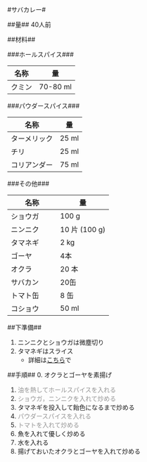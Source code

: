 #サバカレー#

##量##
40人前

##材料##

###ホールスパイス###

名称		|量
------------|------
クミン		|70-80 ml


###パウダースパイス###

名称		|量
------------|------
ターメリック| 25 ml
チリ		| 25 ml
コリアンダー| 75 ml

###その他###

名称		|量
------------|------
ショウガ	|100 g
ニンニク	|10 片 (100 g)
タマネギ	|2 kg
ゴーヤ　　　|4本
オクラ  	|20 本
サバカン    |20缶
トマト缶	|8 缶
コショウ	|50 ml

##下準備##
1. ニンニクとショウガは微塵切り
2. タマネギはスライス
    * 詳細は[こちら](https://github.com/qqm377p9k2/OpenRecipe/blob/master/Onion_Slice.md)で

##手順##
0. オクラとゴーヤを素揚げ
1. <span style="color:#959595">油を熱してホールスパイスを入れる</span>
2. <span style="color:#959595">ショウガ，ニンニクを入れて炒める</span>
3. タマネギを投入して飴色になるまで炒める
4. <span style="color:#959595">パウダースパイスを入れる
5. <span style="color:#959595">トマトを入れて炒める
6. 魚を入れて優しく炒める
7. 水を入れる
8. 揚げておいたオクラとゴーヤを入れて炒める

